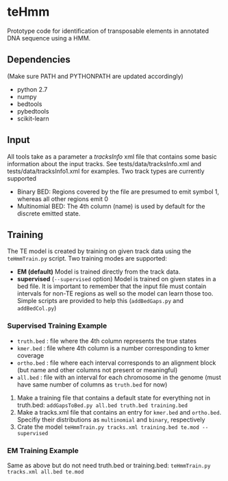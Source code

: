 teHmm
=====

Prototype code for identification of transposable elements in annotated DNA sequence using a HMM.  

Dependencies 
-----
(Make sure PATH and PYTHONPATH are updated accordingly)
* python 2.7
* numpy
* bedtools
* pybedtools
* scikit-learn

Input
-----

All tools take as a parameter a *tracksInfo* xml file that contains some basic information about the input tracks. See tests/data/tracksInfo.xml and tests/data/tracksInfo1.xml for examples. Two track types are currently supported

* Binary BED: Regions covered by the file are presumed to emit symbol 1, whereas all other regions emit 0
* Multinomial BED: The 4th column (name) is used by default for the discrete emitted state.  

Training
-----
The TE model is created by training on given track data using the `teHmmTrain.py` script. Two training modes are supported:

* **EM (default)** Model is trained directly from the track data.
* **supervised** (`--supervised` option) Model is trained on given states in a bed file. It is important to remember that the input file must contain intervals for non-TE regions as well so the model can learn those too.  Simple scripts are provided to help this (`addBedGaps.py` and `addBedCol.py`)

### Supervised Training Example

* `truth.bed` : file where the 4th column represents the true states
* `kmer.bed` : file where 4th column is a number corresponding to kmer coverage
* `ortho.bed` : file where each interval corresponds to an alignment block (but name and other columns not present or meaningful)
* `all.bed` : file with an interval for each chromosome in the genome (must have same number of columns as `truth.bed` for now)

1. Make a training file that contains a default state for everything not in truth.bed: `addGapsToBed.py all.bed truth.bed training.bed`
2. Make a tracks.xml file that contains an entry for `kmer.bed` and `ortho.bed`.  Specifiy their distributions as `multinomial` and `binary`, respectively
3. Crate the model `teHmmTrain.py tracks.xml training.bed te.mod --supervised`

### EM Training Example

Same as above but do not need truth.bed or training.bed: `teHmmTrain.py tracks.xml all.bed te.mod`

